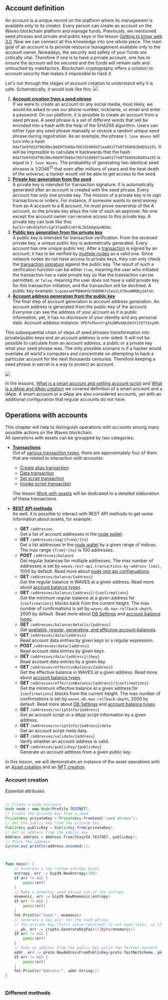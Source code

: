 ## Account definition ##

An account is a unique record on the platform where its management is available only to its creator. Every person can create an account on the Waves blockchain platform and manage funds. Previously, we mentioned seed phrases and private and public keys in the lesson [Getting to know web 3.0](#Digitalsignatureschapter). Now we can connect all this knowledge into one whole piece. The main goal of an account is to provide resource management available only to the account owner. Nowadays, the security and safety of your funds are critically vital. Therefore if one is to have a private account, one has to ensure the account will be secured and the funds will remain safe and untouched by malefactors. Blockchain cryptography offers a solution to account security that makes it impossible to hack it.

Let's run through the stages of account creation to understand why it is safe. Schematically, it would look like this:
![](./img/curve.png)

1. **<u>Account creation from a seed phrase</u>**   
If we were to create an account on any social media, most likely, we would be asked to use our phone number, nickname, or email and enter a password. On our platform, it is possible to create an account from a seed phrase. A seed phrase is a set of different words that will be encoded into a hash with the help of the SHA256 algorithm. Users can either type any seed phrase manually or receive a random unique seed phrase during registration. As an example, the phrase `I love Waves` will turn into a hash `0da73e9fd2df9630bcb689f5b66e76b7d1809d71ea841f7e075b8b82bd05a155`. It will be impossible to calculate it backwards that the hash `0da73e9fd2df9630bcb689f5b66e76b7d1809d71ea841f7e075b8b82bd05a155` is equal to `I love Waves`. The probability of generating two identical seed phrases is 1/2048<sup>15</sup> that even after millions of years and the heat death of the universe, a hacker would not be able to get access to the seed.
1. **<u>Private key generation from the seed</u>**  
A private key is intended for transaction signature. It is automatically generated after an account is created with the seed phrase. Every account has only one private key. The mission of a private key is to sign transactions or orders. For instance, if someone wants to send money from an A account to a B account, he must prove ownership of the A account, so the private key plays the role of such an approver. No one except the account owner can receive access to this private key. A private key can look like this: `6yCStrsBs4VgTmYcSgF37pmQhCo6t9LZk5bQqUyUNSAs`.
3. **<u>Public key generation from the private key</u>**  
A public key is intended for transaction verification. From the received private key, a unique public key is automatically generated. Every account has one unique public key. After a [transaction]() is signed by an account, it has to be verified by [multiple nodes](nodesofthewaves) as a valid one. Since network nodes do not have access to private keys, they can only check the [transaction signature](https://docs.waves.tech/en/blockchain/transaction/transaction-proof) against the public key. The result of such a verification function can be either `true`, meaning the user who initiated the transaction has a valid private key so that the transaction can be permitted, or `false`, meaning the user does not have a valid private key for this transaction initiation, and the transaction will be declined. A public key example: `5cqzmxsmFPBHm4tb7D8DMA7s5eutLXTDnnNMQKy2AYxh`.
4. **<u>Account address generation from the public key</u>**  
The final step of account generation is account address generation. An account address is generated from the public key of the account. Everyone can see the address of your account as it is public information, yet, it has no disclosure of your identity and any personal data. Account address instance: `3PDfnPknnYrg2k2HMvkNLDb3Y1tDTtEnp9X`.

This subsequential chain of steps of seed phrases transformation into private/public keys and an account address is one-sided. It will not be possible to calculate from an account address, a public or a private key what your seed phrase was. The only possible scenario is if a hacker would overtake all world's computers and concentrate on attempting to hack a particular account for the next thousands centuries. Therefore keeping a seed phrase in secret is a way to protect an account.

![](./img/keyswaves.png)

In the lessons, [What is a smart account and setting account script]() and [What is a dApp and dApp creation]() we covered definition of a smart account and a dApp. A smart account or a dApp are also considered accounts, yet with an additional configuration that regular accounts do not have.

## Operations with accounts ##

This chapter will help to distinguish operations with accounts among many possible actions on the Waves blockchain.   
All operations with assets can be groupped by two categories:
- **<u>Transactions</u>**   
    Out of [various transaction types](https://docs.waves.tech/en/blockchain/transaction-type/), there are approximately four of them that are related to interaction with accounts:
    * [Create alias transaction]()
    * [Data transaction]()  
    * [Set script transaction]()  
    * [Invoke script transaction]()  

    The lesson [Work with assets]() will be dedicated to a detailed elaboration of these transactions.
- **<u>REST API methods</u>**  
    As well, it is possible to interact with REST API methods to get some information about assets, for example:
    * **GET** `/addresses`  
        Get a list of account addresses in the [node wallet](https://docs.waves.tech/en/waves-node/how-to-work-with-node-wallet).
    * **GET** `/addresses/seq/{from}/{to}`  
        Get a list addresses in the [node wallet](https://docs.waves.tech/en/waves-node/how-to-work-with-node-wallet) by a given range of indices. The max range `{from}`-`{to}` is 100 addresses.
    * **POST** `/addresses/balance`  
        Get regular balances for multiple addresses. The max number of addresses is set by `waves.rest-api.transactions-by-address-limit`, 1000 by default. Read more about [node rest api configruations](https://docs.waves.tech/en/waves-node/node-configuration#rest-api-settings).
    * **GET** `/addresses/balance/{address}`  
        Get the regular balance in WAVES at a given address. Read more about [account balance types](https://docs.waves.tech/en/blockchain/account/account-balance).
    * **GET** `/addresses/balance/{address}/{confirmations}`  
        Get the minimum regular balance at a given address for `{confirmations}` blocks back from the current height. The max number of confirmations is set by `waves.db.max-rollback-depth`, 2000 by default. Read more about [DB Settings](https://docs.waves.tech/en/waves-node/node-configuration#db-settings) and [account balance types](https://docs.waves.tech/en/blockchain/account/account-balance).
    * **GET** `/addresses/balance/details/{address}`  
        Get [available, regular, generating, and effective account balances](https://docs.waves.tech/en/blockchain/account/account-balance#account-balance-in-waves).
    * **GET** `/addresses/data/{address}`  
        Read account data entries by given keys or a regular expression.
    * **POST** `/addresses/data/{address}`  
        Read account data entries by given keys.
    * **GET** `/addresses/data/{address}/{key}`  
        Read account data entries by a given key.
    * **GET** `/addresses/effectiveBalance/{address}`  
        Get the effective balance in WAVES at a given address. Read more about [account balance types](https://docs.waves.tech/en/blockchain/account/account-balance).
    * **GET** `/addresses/effectiveBalance/{address}/{confirmations}`  
        Get the minimum effective balance at a given address for `{confirmations}` blocks from the current height. The max number of confirmations is set by `waves.db.max-rollback-depth`, 2000 by default. Read more about [DB Settings](https://docs.waves.tech/en/waves-node/node-configuration#db-settings) and [account balance types](https://docs.waves.tech/en/blockchain/account/account-balance).
    * **GET** `/addresses/scriptInfo/{address}`  
        Get an account script or a dApp script information by a given address.
    * **GET** `/addresses/scriptInfo/{address}/meta`  
        Get an account script meta data.
    * **GET** `/addresses/validate/{address}`  
        Verify whether an account address is valid.
    * **GET** `/addresses/publicKey/{publicKey}`  
        Generate an account address from a given public key.

In this lesson, we will demonstrate an instance of the asset operations with an [Asset creation](#asset-creation) and an [NFT creation](#nft-creation). 
### Account creation ###

Essential attributes

<CodeBlock>

```js
```
```java
// Create a node instance
Node node = new Node(Profile.TESTNET);
// Create the private key from a seed
PrivateKey privateKey = PrivateKey.fromSeed("seed phrase");
// Get the public key from the private key
PublicKey publicKey = PublicKey.from(privateKey);
// Get an address from the public key
Address address = Address.from(ChainId.TESTNET, publicKey);
// Print the address
System.out.println(address.encoded());
```
```php
```
```csharp
```
```go
func main() {
    // Generate a new random entropy bytes
    entropy, err := bip39.NewEntropy(160)
    if err != nil {
        panic(err)
    }
    // Make a mnemonic seed phrase out of the entropy
    mnemonic, err := bip39.NewMnemonic(entropy)
    if err != nil {
        panic(err)
    }
    fmt.Println("Seed:", mnemonic)
    // Generate a key pair for the seed phrase
    // The private key (first value returned) is not used later, so it can be omitted
    _, pk, err := crypto.GenerateKeyPair([]byte(mnemonic))
    if err != nil {
        panic(err)
    }
    // Make an address from the public key witin the Testnet network
    addr, err := proto.NewAddressFromPublicKey(proto.TestNetScheme, pk)
    if err != nil {
        panic(err)
    }
    fmt.Println("Address:", addr.String())
} 
```
```python
```

</CodeBlock>

### Different methods ###


